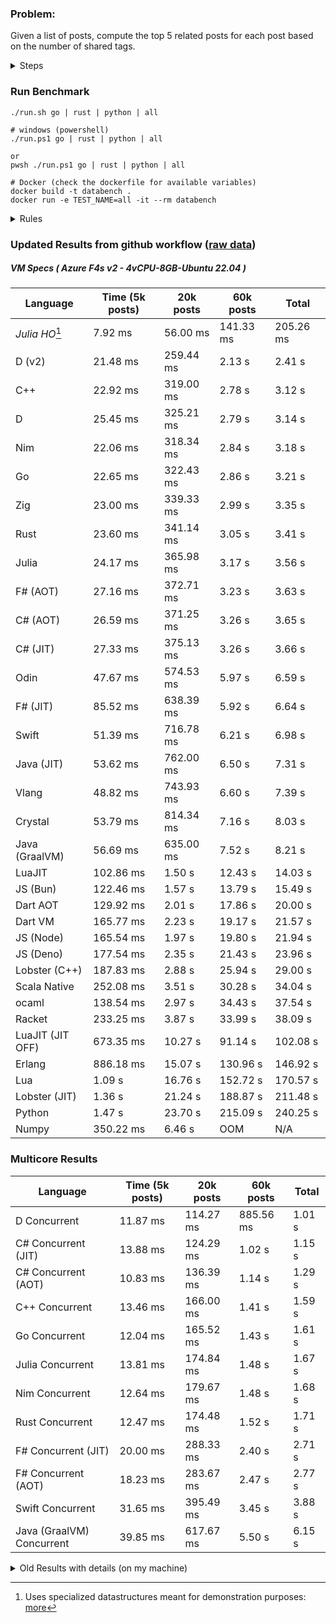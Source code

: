 ### Problem:

Given a list of posts, compute the top 5 related posts for each post based on the number of shared tags.

<details>
<summary> Steps </summary>

-   Read the posts JSON file.
-   Iterate over the posts and populate a map containing: `tag -> List<int>`, with the int representing the post index of each post with that tag.
-   Iterate over the posts and for each post:
    -   Create a map: `PostIndex -> int` to track the number of shared tags
    -   For each tag, Iterate over the posts that have that tag
    -   For each post, increment the shared tag count in the map.
-   Sort the related posts by the number of shared tags.
-   Write the top 5 related posts for each post to a new JSON file.
</details>

### Run Benchmark

```
./run.sh go | rust | python | all

# windows (powershell)
./run.ps1 go | rust | python | all

or
pwsh ./run.ps1 go | rust | python | all

# Docker (check the dockerfile for available variables)
docker build -t databench .
docker run -e TEST_NAME=all -it --rm databench
```

<details>
<summary> Rules </summary>

<h3>No:</h3>

-   FFI (including assembly inlining)
-   Unsafe code blocks
-   Custom benchmarking
-   Disabling runtime checks (bounds etc)
-   Specific hardware targeting
-   SIMD for single threaded solutions
-   Hardcoding number of posts
-   Lazy evaluation (Unless results are computed at runtime and timed)
-   Computation Caching

<h3>Must:</h3>

-   Support up to 100,000 posts
-   Support UTF8 strings
-   Parse json at runtime
-   Support up to 100 tags
-   Use a stable release of the compiler/runtime
-   Represent tags as strings
-   Be production ready
-   Use less than 8GB of memory
</details>

### Updated Results from github workflow ([raw data](https://github.com/jinyus/related_post_gen/blob/main/raw_results.md))

##### VM Specs ( Azure F4s v2 - 4vCPU-8GB-Ubuntu 22.04 )

| Language       | Time (5k posts)                       | 20k posts                              | 60k posts                           | Total     |
| -------------- | ------------------------------------- | -------------------------------------- | ----------------------------------- | --------- |
| _Julia HO_[^1] | 7.92 ms | 56.00 ms | 141.33 ms | 205.26 ms |
| D (v2) | 21.48 ms | 259.44 ms | 2.13 s | 2.41 s |
| C++ | 22.92 ms | 319.00 ms | 2.78 s | 3.12 s |
| D | 25.45 ms | 325.21 ms | 2.79 s | 3.14 s |
| Nim | 22.06 ms | 318.34 ms | 2.84 s | 3.18 s |
| Go | 22.65 ms | 322.43 ms | 2.86 s | 3.21 s |
| Zig | 23.00 ms | 339.33 ms | 2.99 s | 3.35 s |
| Rust | 23.60 ms | 341.14 ms | 3.05 s | 3.41 s |
| Julia | 24.17 ms | 365.98 ms | 3.17 s | 3.56 s |
| F# (AOT) | 27.16 ms | 372.71 ms | 3.23 s | 3.63 s |
| C# (AOT) | 26.59 ms | 371.25 ms | 3.26 s | 3.65 s |
| C# (JIT) | 27.33 ms | 375.13 ms | 3.26 s | 3.66 s |
| Odin | 47.67 ms | 574.53 ms | 5.97 s | 6.59 s |
| F# (JIT) | 85.52 ms | 638.39 ms | 5.92 s | 6.64 s |
| Swift | 51.39 ms | 716.78 ms | 6.21 s | 6.98 s |
| Java (JIT) | 53.62 ms | 762.00 ms | 6.50 s | 7.31 s |
| Vlang | 48.82 ms | 743.93 ms | 6.60 s | 7.39 s |
| Crystal | 53.79 ms | 814.34 ms | 7.16 s | 8.03 s |
| Java (GraalVM) | 56.69 ms | 635.00 ms | 7.52 s | 8.21 s |
| LuaJIT | 102.86 ms | 1.50 s | 12.43 s | 14.03 s |
| JS (Bun) | 122.46 ms | 1.57 s | 13.79 s | 15.49 s |
| Dart AOT | 129.92 ms | 2.01 s | 17.86 s | 20.00 s |
| Dart VM | 165.77 ms | 2.23 s | 19.17 s | 21.57 s |
| JS (Node) | 165.54 ms | 1.97 s | 19.80 s | 21.94 s |
| JS (Deno) | 177.54 ms | 2.35 s | 21.43 s | 23.96 s |
| Lobster (C++) | 187.83 ms | 2.88 s | 25.94 s | 29.00 s |
| Scala Native | 252.08 ms | 3.51 s | 30.28 s | 34.04 s |
| ocaml | 138.54 ms | 2.97 s | 34.43 s | 37.54 s |
| Racket | 233.25 ms | 3.87 s | 33.99 s | 38.09 s |
| LuaJIT (JIT OFF) | 673.35 ms | 10.27 s | 91.14 s | 102.08 s |
| Erlang | 886.18 ms | 15.07 s | 130.96 s | 146.92 s |
| Lua | 1.09 s | 16.76 s | 152.72 s | 170.57 s |
| Lobster (JIT) | 1.36 s | 21.24 s | 188.87 s | 211.48 s |
| Python | 1.47 s | 23.70 s | 215.09 s | 240.25 s |
| Numpy | 350.22 ms | 6.46 s | OOM | N/A |

### Multicore Results

| Language       | Time (5k posts) | 20k posts        | 60k posts        | Total     |
| -------------- | --------------- | ---------------- | ---------------- | --------- |
| D Concurrent | 11.87 ms | 114.27 ms | 885.56 ms | 1.01 s |
| C# Concurrent (JIT) | 13.88 ms | 124.29 ms | 1.02 s | 1.15 s |
| C# Concurrent (AOT) | 10.83 ms | 136.39 ms | 1.14 s | 1.29 s |
| C++ Concurrent | 13.46 ms | 166.00 ms | 1.41 s | 1.59 s |
| Go Concurrent | 12.04 ms | 165.52 ms | 1.43 s | 1.61 s |
| Julia Concurrent | 13.81 ms | 174.84 ms | 1.48 s | 1.67 s |
| Nim Concurrent | 12.64 ms | 179.67 ms | 1.48 s | 1.68 s |
| Rust Concurrent | 12.47 ms | 174.48 ms | 1.52 s | 1.71 s |
| F# Concurrent (JIT) | 20.00 ms | 288.33 ms | 2.40 s | 2.71 s |
| F# Concurrent (AOT) | 18.23 ms | 283.67 ms | 2.47 s | 2.77 s |
| Swift Concurrent | 31.65 ms | 395.49 ms | 3.45 s | 3.88 s |
| Java (GraalVM) Concurrent | 39.85 ms | 617.67 ms | 5.50 s | 6.15 s |

<details>
<summary> Old Results with details (on my machine) </summary>

| Language   | Processing Time | Total (+ I/O) | Details                                                                                                                                                                                                                                                                                         |
| ---------- | --------------- | ------------- | ----------------------------------------------------------------------------------------------------------------------------------------------------------------------------------------------------------------------------------------------------------------------------------------------- |
| Rust       | -               | 4.5s          | Initial                                                                                                                                                                                                                                                                                         |
| Rust v2    | -               | 2.60s         | Replace std HashMap with fxHashMap by [phazer99](https://www.reddit.com/r/rust/comments/16plgok/comment/k1rtr4x/?utm_source=share&utm_medium=web2x&context=3)                                                                                                                                   |
| Rust v3    | -               | 1.28s         | Preallocate and reuse map and unstable sort by [vdrmn](https://www.reddit.com/r/rust/comments/16plgok/comment/k1rzo7g/?utm_source=share&utm_medium=web2x&context=3) and [Darksonn](https://www.reddit.com/r/rust/comments/16plgok/comment/k1rzwdx/?utm_source=share&utm_medium=web2x&context=3) |
| Rust v4    | -               | 0.13s         | Use Post index as key instead of Pointer and Binary Heap by [RB5009](https://www.reddit.com/r/rust/comments/16plgok/comment/k1s5ea0/?utm_source=share&utm_medium=web2x&context=3)                                                                                                               |
| Rust v5    | 38ms            | 52ms          | Rm hashing from loop and use vec[count] instead of map[index]count by RB5009                                                                                                                                                                                                                    |
| Rust v6    | 23ms            | 36ms          | Optimized Binary Heap Ops by [scottlamb](https://github.com/jinyus/related_post_gen/pull/12)                                                                                                                                                                                                    |
| Rust Rayon | 9ms             | 22ms          | Parallelize by [masmullin2000](https://github.com/jinyus/related_post_gen/pull/4)                                                                                                                                                                                                               |
| Rust Rayon | 8ms             | 22ms          | Remove comparison out of hot loop                                                                                                                                                                                                                                                               |
| ⠀          | ⠀               | ⠀             | ⠀                                                                                                                                                                                                                                                                                               |
| Go         | -               | 1.5s          | Initial                                                                                                                                                                                                                                                                                         |
| Go v2      | -               | 80ms          | Add rust optimizations                                                                                                                                                                                                                                                                          |
| Go v3      | 56ms            | 70ms          | Use goccy/go-json                                                                                                                                                                                                                                                                               |
| Go v3      | 34ms            | 55ms          | Use generic binaryheap by [DrBlury](https://github.com/jinyus/related_post_gen/pull/7)                                                                                                                                                                                                          |
| Go v4      | 26ms            | 50ms          | Replace binary heap with custom priority queue                                                                                                                                                                                                                                                  |
| Go v5      | 20ms            | 43ms          | Remove comparison out of hot loop                                                                                                                                                                                                                                                               |
| Go Con     | 10ms            | 33ms          | Go concurrency by [tirprox](https://github.com/jinyus/related_post_gen/pull/17) and [DrBlury](https://github.com/jinyus/related_post_gen/pull/8)                                                                                                                                                |
| Go Con v2  | 5ms             | 29ms          | Use arena, use waitgroup, rm binheap by [DrBlury](https://github.com/jinyus/related_post_gen/pull/20)                                                                                                                                                                                           |
| ⠀          | ⠀               | ⠀             | ⠀                                                                                                                                                                                                                                                                                               |
| Python     | -               | 7.81s         | Initial                                                                                                                                                                                                                                                                                         |
| Python v2  | 1.35s           | 1.53s         | Add rust optimizations by [dave-andersen](https://github.com/jinyus/related_post_gen/pull/10)                                                                                                                                                                                                   |
| Numpy      | 0.57s           | 0.85s         | Numpy implementation by [Copper280z](https://github.com/jinyus/related_post_gen/pull/11)                                                                                                                                                                                                        |
| ⠀          | ⠀               | ⠀             | ⠀                                                                                                                                                                                                                                                                                               |
| Crystal    | 50ms            | 96ms          | Inital w/ previous optimizations                                                                                                                                                                                                                                                                |
| Crystal v2 | 33ms            | 72ms          | Replace binary heap with custom priority queue                                                                                                                                                                                                                                                  |
| ⠀          | ⠀               | ⠀             | ⠀                                                                                                                                                                                                                                                                                               |
| Odin       | 110ms           | 397ms         | Ported from golang code                                                                                                                                                                                                                                                                         |
| Odin v2    | 104ms           | 404ms         | Remove comparison out of hot loop                                                                                                                                                                                                                                                               |
| ⠀          | ⠀               | ⠀             | ⠀                                                                                                                                                                                                                                                                                               |
| Dart VM    | 125ms           | 530ms         | Ported from golang code                                                                                                                                                                                                                                                                         |
| Dart bin   | 274ms           | 360ms         | Compiled executable                                                                                                                                                                                                                                                                             |
| ⠀          | ⠀               | ⠀             | ⠀                                                                                                                                                                                                                                                                                               |
| Vlang      | 339ms           | 560ms         | Ported from golang code                                                                                                                                                                                                                                                                         |
| ⠀          | ⠀               | ⠀             | ⠀                                                                                                                                                                                                                                                                                               |
| Zig        | 80ms            | 110ms         | Provided by [akhildevelops](https://github.com/jinyus/related_post_gen/pull/30)                                                                                                                                                                                                                 |

</details>

[^1]: Uses specialized datastructures meant for demonstration purposes: [more](https://github.com/LilithHafner/Jokes/tree/main/SuperDataStructures.jl)
